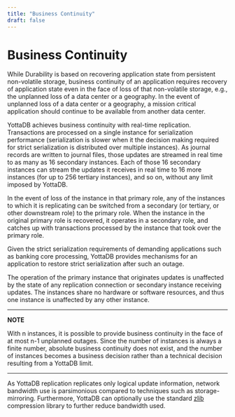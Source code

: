```yaml
---
title: "Business Continuity"
draft: false
---
```


# Business Continuity

While Durability is based on recovering application state from persistent non-volatile storage, business continuity of an application requires recovery of application state even in the face of loss of that non-volatile storage, e.g., the unplanned loss of a data center or a geography. In the event of unplanned loss of a data center or a geography, a mission critical application should continue to be available from another data center.

YottaDB achieves business continuity with real-time replication. Transactions are processed on a single instance for serialization performance (serialization is slower when it the decision making required for strict serialization is distributed over multiple instances). As journal records are written to journal files, those updates are streamed in real time to as many as 16 secondary instances. Each of those 16 secondary instances can stream the updates it receives in real time to 16 more instances (for up to 256 tertiary instances), and so on, without any limit imposed by YottaDB.

In the event of loss of the instance in that primary role, any of the instances to which it is replicating can be switched from a secondary (or tertiary, or other downstream role) to the primary role. When the instance in the original primary role is recovered, it operates in a secondary role, and catches up with transactions processed by the instance that took over the primary role.

Given the strict serialization requirements of demanding applications such as banking core processing, YottaDB provides mechanisms for an application to restore strict serialization after such an outage.

The operation of the primary instance that originates updates is unaffected by the state of any replication connection or secondary instance receiving updates. The instances share no hardware or software resources, and thus one instance is unaffected by any other instance.

---
**NOTE**

With n instances, it is possible to provide business continuity in the face of at most n-1 unplanned outages. Since the number of instances is always a finite number, absolute business continuity does not exist, and the number of instances becomes a business decision rather than a technical decision resulting from a YottaDB limit.

---

As YottaDB replication replicates only logical update information, network bandwidth use is parsimonious compared to techniques such as storage-mirroring. Furthermore, YottaDB can optionally use the standard [zlib](https://zlib.net/) compression library to further reduce bandwidth used.
